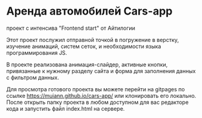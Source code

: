 # Аренда автомобилей  Cars-app

проект с интенсива  "Frontend start" от Айтилогии

Этот проект послужил отправной точкой в погружение в верстку, изучение анимаций, систем сеток, и необходимости языка программирования JS. 

В проекте реализована анимация-слайдер, активные кнопки, привязанные к нужному разделу сайта и форма для заполнения данных с фильтром данных. 

Для просмотра готового проекта  вы можете перейти на gitpages по ссылке  https://muiann.github.io/cars-app/ 
или клонировать его локально. После открыть папку проекта в любом доступном для вас редакторе кода и запустить файл index.html на сервере. 
